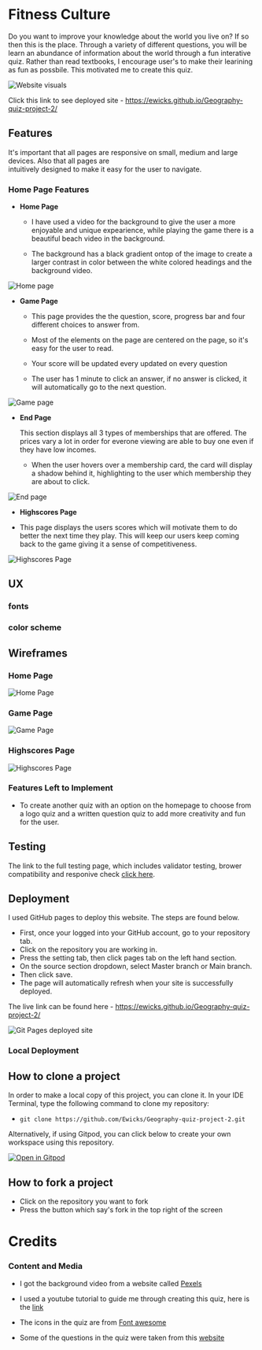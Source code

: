 # Fitness Culture

Do you want to improve your knowledge about the world you live on? If so then this is the place. Through a variety of different questions, you will be learn an abundance of information about the world through a fun interative quiz. Rather than read textbooks, I encourage user's to make their learining as fun as possbile. This motivated me to create this quiz.

![Website visuals](doc/screenshots/website-visuals.png)

Click this link to see deployed site - https://ewicks.github.io/Geography-quiz-project-2/

## Features 

It's important that all pages are responsive on small, medium and large devices. Also that all pages are  
intuitively designed to make it easy for the user to navigate.

### Home Page Features

- __Home Page__

  - I have used a video for the background to give the user a more enjoyable and unique expearience, while playing the game there is a beautiful beach video in the background. 

  - The background has a black gradient ontop of the image to create a larger contrast in color between the white colored headings and the background video. 


![Home page](doc/screenshots/homepage.png)

- __Game Page__

  - This page provides the the question, score, progress bar and four different choices to answer from. 

  - Most of the elements on the page are centered on the page, so it's easy for the user to read.

  - Your score will be updated every updated on every question

  - The user has 1 minute to click an answer, if no answer is clicked, it will automatically go to the next question.

![Game page](doc/screenshots/gamepage.png)

- __End Page__

  This section displays all 3 types of memberships that are offered. The prices vary a lot in order for everone viewing are able to buy one even if they have low incomes.

  - When the user hovers over a membership card, the card will display a shadow behind it, highlighting to the user which membership they are about to click.

![End page](doc/screenshots/endpage.png)

- __Highscores Page__

- This page displays the users scores which will motivate them to do better the next time they play. This will keep our users keep coming back to the game giving it a sense of competitiveness. 

![Highscores Page](doc/screenshots/highscorespage.png)


## UX

### fonts

### color scheme 

## Wireframes

### Home Page

![Home Page](doc/wireframes/wireframe-homepage.png)

### Game Page

![Game Page](doc/wireframes/wireframe-gamepage.png)

### Highscores Page

![Highscores Page](doc/wireframes/wireframe-highscorespage.png)


### Features Left to Implement

- To create another quiz with an option on the homepage to choose from a logo quiz and a written question quiz to add more creativity and fun for the user.


## Testing 

The link to the full testing page, which includes validator testing, brower compatibility and responive check [click here](TESTING.md). 


## Deployment

I used GitHub pages to deploy this website. The steps are found below. 

  - First, once your logged into your GitHub account, go to your repository tab.
  - Click on the repository you are working in.
  - Press the setting tab, then click pages tab on the left hand section.
  - On the source section dropdown, select Master branch or Main branch. 
  - Then click save.
  - The page will automatically refresh when your site is successfully deployed.

The live link can be found here - https://ewicks.github.io/Geography-quiz-project-2/

![Git Pages deployed site](doc/screenshots/git-pages-guide.png)

### Local Deployment

## How to clone a project

In order to make a local copy of this project, you can clone it. In your IDE Terminal, type the following command to clone my repository:

- `git clone https://github.com/Ewicks/Geography-quiz-project-2.git`

Alternatively, if using Gitpod, you can click below to create your own workspace using this repository.

[![Open in Gitpod](https://gitpod.io/button/open-in-gitpod.svg)](https://gitpod.io/#https://github.com/Ewicks/Geography-quiz-project-2)

## How to fork a project

- Click on the repository you want to fork
- Press the button which say's fork in the top right of the screen

# Credits 

### Content and Media

- I got the background video from a website called [Pexels](https://www.pexels.com/videos/)

- I used a youtube tutorial to guide me through creating this quiz, here is the [link](https://www.youtube.com/watch?v=f4fB9Xg2JEY)

- The icons in the quiz are from [Font awesome](https://fontawesome.com/)

- Some of the questions in the quiz were taken from this [website](https://www.triviaquestionquiz.com/geography-trivia-questions/)
